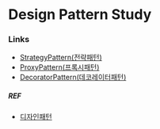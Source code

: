# Design Pattern Study

### Links

* [StrategyPattern(전략패턴)](src%2Fmain%2Fjava%2Fcom%2Fdesignpatternstudy%2Fstrategy%2FStrategyPattern.java)
* [ProxyPattern(프록시패턴)](src%2Fmain%2Fjava%2Fcom%2Fdesignpatternstudy%2Fproxy%2FProxyPattern.java)
* [DecoratorPattern(데코레이터패턴)](src%2Fmain%2Fjava%2Fcom%2Fdesignpatternstudy%2Fdecorator%2FDecoratorPattern.java)

##### REF
* [디자인패턴](https://www.youtube.com/watch?v=An7kqZ5D7j8&list=PLe6NQuuFBu7FhPfxkjDd2cWnTy2y_w_jZ&index=1&loop=0)
